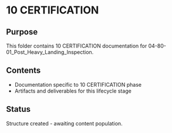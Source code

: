 # 10 CERTIFICATION

## Purpose
This folder contains 10 CERTIFICATION documentation for 04-80-01_Post_Heavy_Landing_Inspection.

## Contents
- Documentation specific to 10 CERTIFICATION phase
- Artifacts and deliverables for this lifecycle stage

## Status
Structure created - awaiting content population.
